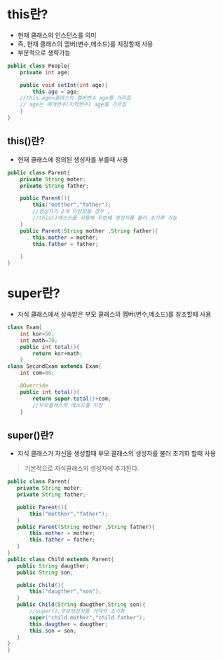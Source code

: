 # this란?
- 현재 클래스의 인스턴스를 의미
- 즉, 현재 클래스의 멤버(변수,메소드)를 지정할때 사용
- 부분적으로 생략가능
```java
public class People{
    private int age;

    public void setInt(int age){
        this.age = age;
    //this.age=클래스의 멤버변수 age를 가리킴
    // age는 매개변수(지역변수) age를 가르킴 
    }
}
```
## this()란?
- 현재 클래스에 정의된 생성자를 부를때 사용
```java
public class Parent{
    private String moter;
    private String father;

    public Parent(){
        this("motther","father");
        //생성자가 2개 이상있을 경우 ,
        //this()메소드를 사용해 두번쨰 생성자를 불러 초기화 가능
    }
    public Parent(String mother ,String father){
        this.mother = mother;
        this.father = father;

    }
}
```

# super란?
- 자식 클래스에서 상속받은 부모 클래스의 멤버(변수,메소드)를 참조할때 사용
```java
class Exam{
    int kor=50;
    int math=70;
    public int total(){
        return kor+math;
    }
class SecondExam extends Exam{
    int com=80;

    @Override
    public int total(){
        return super.total()+com;
        //부모클래스의 메소드를 지정
    }
 ```

 ## super()란?
 - 자식 클래스가 자신을 생성할때 부모 클래스의 생성자를 불러 초기화 할때 사용

 >기본적으로 자식클래스의 생성자에 추가된다.

 ```java
public class Parent{
    private String moter;
    private String father;

    public Parent(){
        this("motther","father");
    }
    public Parent(String mother ,String father){
        this.mother = mother;
        this.father = father;
    }
}
public class Child extends Parent{
    public String daugther;
    public String son;

    public Child(){
        this("daugther","son");
    }
    public Child(String daugther,String son){
        //super();부모생성자를 가져와 초기화
        super("child.mother","child.father");
        this.daugther = daugther;
        this.son = son;
    }
}
}

 ```